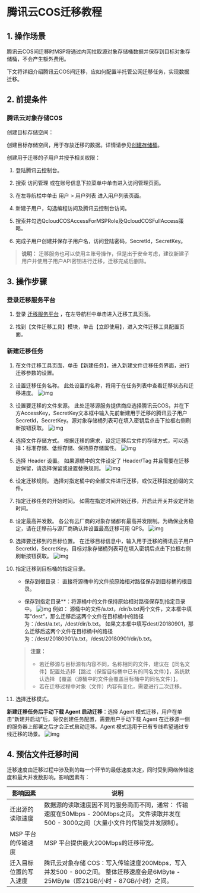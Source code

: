 # 腾讯云COS迁移教程

## 1. 操作场景

腾讯云COS间迁移时MSP将通过内网拉取源对象存储桶数据并保存到目标对象存储桶，不会产生额外费用。

下文将详细介绍腾讯云COS间迁移，应如何配置半托管公网迁移任务，实现数据迁移。

## 2. 前提条件

### 腾讯云对象存储COS

创建目标存储空间：

创建目标存储空间，用于存放迁移的数据。详情请参见[创建存储桶](https://intl.cloud.tencent.com/document/product/436/13309)。

创建用于迁移的子用户并授予相关权限：

1. 登陆腾讯云控制台。

2. 搜索 访问管理 或在账号信息下拉菜单中单击进入访问管理页面。

3. 在左导航栏中单击 用户 > 用户列表 进入用户列表页面。

4. 新建子用户，勾选编程访问及腾讯云控制台访问。

5. 搜索并勾选QcloudCOSAccessForMSPRole及QcloudCOSFullAccess策略。

6. 完成子用户创建并保存子用户名，访问登陆密码，SecretId，SecretKey。

 

> **说明：**
> 迁移服务也可以使用主账号操作，但是出于安全考虑，建议新建子用户并使用子用户API密钥进行迁移，迁移完成后删除。

 

## 3. 操作步骤

### 登录迁移服务平台

1. 登录 [迁移服务平台](https://console.cloud.tencent.com/msp/v2file) ，在左导航栏中单击进入迁移工具页面。

2. 找到【文件迁移工具】模块，单击【立即使用】，进入文件迁移工具配置页面。

### 新建迁移任务

1. 在文件迁移工具页面，单击【新建任务】，进入新建文件迁移任务界面，进行迁移参数的设置。

2. 设置迁移任务名称。
    此处设置的名称，将用于在任务列表中查看迁移状态和迁移进度。
    ![img](https://main.qcloudimg.com/raw/81725decffbebf4467b1f9c9b2abfb35.png)

3. 设置要迁移的文件来源。
    此处迁移源服务提供商应选择腾讯云COS，并在下方AccessKey，SecretKey文本框中输入先前新建用于迁移的腾讯云子用户SecretId，SecretKey。源对象存储桶列表可在填入密钥后点击下拉框右侧刷新按钮获取。
    ![img](https://main.qcloudimg.com/raw/424733ad9c344d826fd99b80f65f1c52.png)

4. 选择文件存储方式。
    根据迁移的需求，设定迁移后文件的存储方式，可以选择：标准存储、低频存储、保持原存储属性。
    ![img](https://main.qcloudimg.com/raw/2f1136773cd9168f914d541e70ec1280.png)

5. 选择 Header 设置。
    如果源桶中的文件设定了 Header/Tag 并且需要在迁移后保留，请选择保留或设置替换规则。
    ![img](https://main.qcloudimg.com/raw/60aa2765c97949d494adf96539c7908b.png)

6. 设定迁移规则。
    选择对指定桶中的全部文件进行迁移，或仅迁移指定前缀的文件。

7. 指定迁移任务的开始时间。
    如需在指定时间开始迁移，开启此开关并设定开始时间。

8. 设定最高并发数。
    各公有云厂商的对象存储都有最高并发限制。为确保业务稳定，请在迁移前与源厂商确认并设置最高迁移可用 QPS。
    ![img](https://main.qcloudimg.com/raw/6da4e7afa74b5acab93ca7b6add64d12.png)

9. 选择要迁移到的目标位置。
    在迁移目标信息中，输入用于迁移的腾讯云子用户SecretId，SecretKey。目标对象存储桶列表可在填入密钥后点击下拉框右侧刷新按钮获取。
    ![img](https://main.qcloudimg.com/raw/8762d73cf54b28226a544b0b1a6ceab9.png)

10. 指定迁移到目标桶的指定目录。

     - 保存到根目录： 直接将源桶中的文件按原始相对路径保存到目标桶的根目录。

     - 保存到指定目录**：将源桶中的文件保持原始相对路径保存到指定目录中。
   ![img](https://main.qcloudimg.com/raw/a35ef5e7a5c98af31203766945684e86.png)
   例如：
   源桶中的文件/a.txt，/dir/b.txt两个文件，文本框中填写“dest”，那么迁移后这两个文件在目标桶中的路径为：/dest/a.txt，/dest/dir/b.txt。
   如果文本框中填写dest/20180901，那么迁移后这两个文件在目标桶中的路径为：/dest/20180901/a.txt，/dest/20180901/dir/b.txt。
      > **注意：**
      >- 若迁移源与目标源有内容不同，名称相同的文件，建议在【同名文件】配置处选择【跳过（保留目标桶中已有的同名文件）】，系统默认选择   【覆盖（源桶中的文件会覆盖目标桶中的同名文件）】。
      >- 若在迁移过程中对象（文件）内容有变化，需要进行二次迁移。

11. 选择迁移模式。

**新建迁移任务后手动下载 Agent 启动迁移**：选择 Agent 模式迁移，用户在单击“新建并启动”后，将仅创建任务配置，需要用户手动下载 Agent 在迁移源一侧的服务器上部署之后才会正式启动迁移。Agent 模式适用于已有专线希望通过专线迁移的场景。
 ![img](https://main.qcloudimg.com/raw/36ca6e5fc6b7a6e23b21d8ce0015a217.png)

## 4. 预估文件迁移时间

迁移速度由迁移过程中涉及到的每一个环节的最低速度决定，同时受到网络传输速度和最大并发数影响。影响因素有：

| 影响因素               | 说明                                                         |
| ---------------------- | ------------------------------------------------------------ |
| 迁出源的读取速度       | 数据源的读取速度因不同的服务商而不同，通常：   传输速度在50Mbps - 200Mbps之间。   文件读取并发在500 - 3000之间（大量小文件的传输受并发限制）。 |
| MSP 平台的传输速度     | MSP 平台提供最大200Mbps的迁移带宽。                          |
| 迁入目标位置的写入速度 | 腾讯云对象存储 COS：写入传输速度200Mbps，写入并发500 - 800之间。   整体迁移速度会是6MByte - 25MByte（即21GB/小时 - 87GB/小时）之间。 |

 
